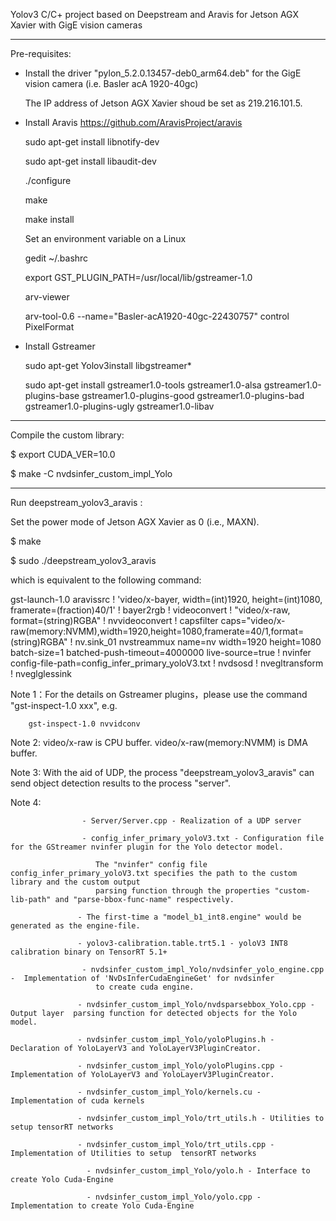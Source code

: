 Yolov3 C/C+ project based on Deepstream and Aravis for Jetson AGX Xavier with GigE vision cameras 

--------------------------------------------------------------------------------
Pre-requisites:

- Install the driver "pylon_5.2.0.13457-deb0_arm64.deb" for the GigE vision camera (i.e. Basler acA 1920-40gc)  

  The IP address of Jetson AGX Xavier shoud be set as 219.216.101.5.

- Install Aravis https://github.com/AravisProject/aravis

  sudo apt-get install libnotify-dev
  
  sudo apt-get install libaudit-dev

  ./configure
   
   make
   
   make install

   Set an environment variable on a Linux
   
   gedit ~/.bashrc
   
   export GST_PLUGIN_PATH=/usr/local/lib/gstreamer-1.0

   arv-viewer

   arv-tool-0.6 --name="Basler-acA1920-40gc-22430757" control PixelFormat

- Install Gstreamer

  sudo apt-get Yolov3install libgstreamer*

  sudo apt-get install gstreamer1.0-tools gstreamer1.0-alsa gstreamer1.0-plugins-base gstreamer1.0-plugins-good gstreamer1.0-plugins-bad gstreamer1.0-plugins-ugly gstreamer1.0-libav

--------------------------------------------------------------------------------
Compile the custom library:

  $ export CUDA_VER=10.0
  
  $ make -C nvdsinfer_custom_impl_Yolo

--------------------------------------------------------------------------------
Run deepstream_yolov3_aravis :

  Set the power mode of Jetson AGX Xavier as 0 (i.e., MAXN).

  $ make
  
  $ sudo ./deepstream_yolov3_aravis

  which is equivalent to the following command:

gst-launch-1.0 aravissrc ! 'video/x-bayer, width=(int)1920, height=(int)1080, framerate=(fraction)40/1' ! bayer2rgb ! videoconvert ! "video/x-raw, format=(string)RGBA" ! nvvideoconvert ! capsfilter caps="video/x-raw(memory:NVMM),width=1920,height=1080,framerate=40/1,format=(string)RGBA" ! nv.sink_01 nvstreammux name=nv width=1920 height=1080 batch-size=1 batched-push-timeout=4000000 live-source=true ! nvinfer config-file-path=config_infer_primary_yoloV3.txt ! nvdsosd ! nvegltransform ! nveglglessink

  Note 1：For the details on Gstreamer plugins，please use the command "gst-inspect-1.0 xxx", e.g.

        gst-inspect-1.0 nvvidconv
        
  Note 2: video/x-raw is CPU buffer. video/x-raw(memory:NVMM) is DMA buffer.

  Note 3: With the aid of UDP, the process "deepstream_yolov3_aravis" can send object detection results to the process "server".
  
  Note 4:     
         
                    - Server/Server.cpp - Realization of a UDP server
                    
                    - config_infer_primary_yoloV3.txt - Configuration file for the GStreamer nvinfer plugin for the Yolo detector model.
                    
                       The "nvinfer" config file config_infer_primary_yoloV3.txt specifies the path to the custom library and the custom output 
                       parsing function through the properties "custom-lib-path" and "parse-bbox-func-name" respectively.

                   - The first-time a "model_b1_int8.engine" would be generated as the engine-file.

                   - yolov3-calibration.table.trt5.1 - yoloV3 INT8 calibration binary on TensorRT 5.1+

                    - nvdsinfer_custom_impl_Yolo/nvdsinfer_yolo_engine.cpp -  Implementation of 'NvDsInferCudaEngineGet' for nvdsinfer 
                       to create cuda engine.

                   - nvdsinfer_custom_impl_Yolo/nvdsparsebbox_Yolo.cpp - Output layer  parsing function for detected objects for the Yolo model.
                    
                   - nvdsinfer_custom_impl_Yolo/yoloPlugins.h -  Declaration of YoloLayerV3 and YoloLayerV3PluginCreator.
                   
                   - nvdsinfer_custom_impl_Yolo/yoloPlugins.cpp -  Implementation of YoloLayerV3 and YoloLayerV3PluginCreator.

                   - nvdsinfer_custom_impl_Yolo/kernels.cu - Implementation of cuda kernels 
                   
                   - nvdsinfer_custom_impl_Yolo/trt_utils.h - Utilities to setup tensorRT networks
                   
                   - nvdsinfer_custom_impl_Yolo/trt_utils.cpp - Implementation of Utilities to setup  tensorRT networks
                   
                     - nvdsinfer_custom_impl_Yolo/yolo.h - Interface to create Yolo Cuda-Engine
                     
                     - nvdsinfer_custom_impl_Yolo/yolo.cpp - Implementation to create Yolo Cuda-Engine

